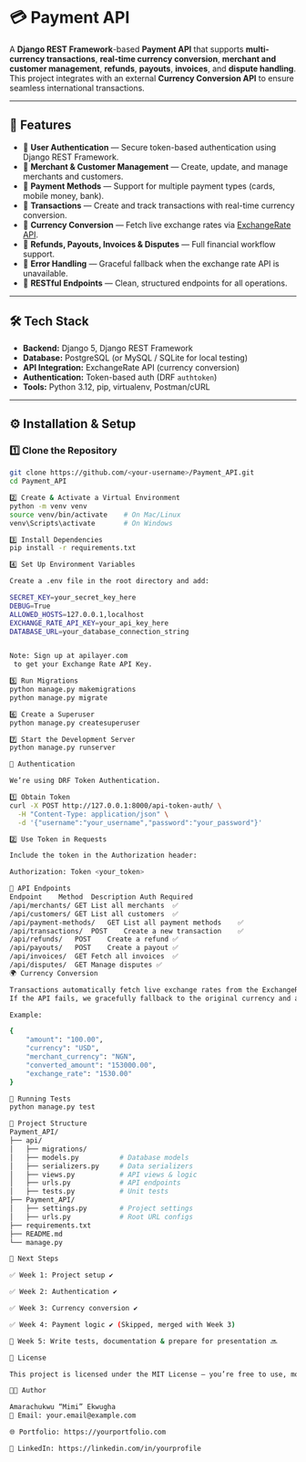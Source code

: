 # 💳 Payment API

A **Django REST Framework**-based **Payment API** that supports **multi-currency transactions**, **real-time currency conversion**, **merchant and customer management**, **refunds**, **payouts**, **invoices**, and **dispute handling**.  
This project integrates with an external **Currency Conversion API** to ensure seamless international transactions.

---

## 🚀 Features

- 🔹 **User Authentication** — Secure token-based authentication using Django REST Framework.
- 🔹 **Merchant & Customer Management** — Create, update, and manage merchants and customers.
- 🔹 **Payment Methods** — Support for multiple payment types (cards, mobile money, bank).
- 🔹 **Transactions** — Create and track transactions with real-time currency conversion.
- 🔹 **Currency Conversion** — Fetch live exchange rates via [ExchangeRate API](https://apilayer.com/).
- 🔹 **Refunds, Payouts, Invoices & Disputes** — Full financial workflow support.
- 🔹 **Error Handling** — Graceful fallback when the exchange rate API is unavailable.
- 🔹 **RESTful Endpoints** — Clean, structured endpoints for all operations.

---

## 🛠️ Tech Stack

- **Backend:** Django 5, Django REST Framework
- **Database:** PostgreSQL (or MySQL / SQLite for local testing)
- **API Integration:** ExchangeRate API (currency conversion)
- **Authentication:** Token-based auth (DRF `authtoken`)
- **Tools:** Python 3.12, pip, virtualenv, Postman/cURL

---

## ⚙️ Installation & Setup

### 1️⃣ Clone the Repository
```bash
git clone https://github.com/<your-username>/Payment_API.git
cd Payment_API

2️⃣ Create & Activate a Virtual Environment
python -m venv venv
source venv/bin/activate    # On Mac/Linux
venv\Scripts\activate       # On Windows

3️⃣ Install Dependencies
pip install -r requirements.txt

4️⃣ Set Up Environment Variables

Create a .env file in the root directory and add:

SECRET_KEY=your_secret_key_here
DEBUG=True
ALLOWED_HOSTS=127.0.0.1,localhost
EXCHANGE_RATE_API_KEY=your_api_key_here
DATABASE_URL=your_database_connection_string


Note: Sign up at apilayer.com
 to get your Exchange Rate API Key.

5️⃣ Run Migrations
python manage.py makemigrations
python manage.py migrate

6️⃣ Create a Superuser
python manage.py createsuperuser

7️⃣ Start the Development Server
python manage.py runserver

🔐 Authentication

We’re using DRF Token Authentication.

1️⃣ Obtain Token
curl -X POST http://127.0.0.1:8000/api-token-auth/ \
  -H "Content-Type: application/json" \
  -d '{"username":"your_username","password":"your_password"}'

2️⃣ Use Token in Requests

Include the token in the Authorization header:

Authorization: Token <your_token>

🔗 API Endpoints
Endpoint	Method	Description	Auth Required
/api/merchants/	GET	List all merchants	✅
/api/customers/	GET	List all customers	✅
/api/payment-methods/	GET	List all payment methods	✅
/api/transactions/	POST	Create a new transaction	✅
/api/refunds/	POST	Create a refund	✅
/api/payouts/	POST	Create a payout	✅
/api/invoices/	GET	Fetch all invoices	✅
/api/disputes/	GET	Manage disputes	✅
🌍 Currency Conversion

Transactions automatically fetch live exchange rates from the ExchangeRate API.
If the API fails, we gracefully fallback to the original currency and amount.

Example:

{
    "amount": "100.00",
    "currency": "USD",
    "merchant_currency": "NGN",
    "converted_amount": "153000.00",
    "exchange_rate": "1530.00"
}

🧪 Running Tests
python manage.py test

📂 Project Structure
Payment_API/
├── api/
│   ├── migrations/
│   ├── models.py          # Database models
│   ├── serializers.py     # Data serializers
│   ├── views.py           # API views & logic
│   ├── urls.py            # API endpoints
│   ├── tests.py           # Unit tests
├── Payment_API/
│   ├── settings.py        # Project settings
│   ├── urls.py            # Root URL configs
├── requirements.txt
├── README.md
└── manage.py

📌 Next Steps

✅ Week 1: Project setup ✔️

✅ Week 2: Authentication ✔️

✅ Week 3: Currency conversion ✔️

✅ Week 4: Payment logic ✔️ (Skipped, merged with Week 3)

🔄 Week 5: Write tests, documentation & prepare for presentation 🔜

📜 License

This project is licensed under the MIT License — you’re free to use, modify, and distribute it.

👩‍💻 Author

Amarachukwu “Mimi” Ekwugha
📧 Email: your.email@example.com

🌐 Portfolio: https://yourportfolio.com

🔗 LinkedIn: https://linkedin.com/in/yourprofile
